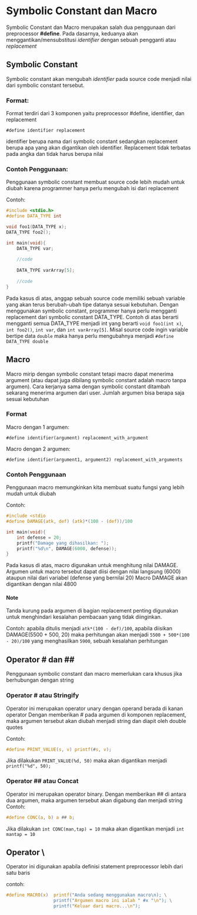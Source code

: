 

# Symbolic Constant dan Macro 
Symbolic Constant dan Macro merupakan salah dua penggunaan dari preprocessor **#define**. Pada dasarnya, keduanya akan menggantikan/mensubstitusi _identifier_ dengan sebuah pengganti atau _replacement_

## Symbolic Constant
Symbolic constant akan mengubah _identifier_ pada source code menjadi nilai dari symbolic constant tersebut. 
### Format:
Format terdiri dari 3 komponen yaitu preprocessor #define, identifier, dan replacement
```
#define identifier replacement
```
identifier berupa nama dari symbolic constant sedangkan replacement berupa apa yang akan digantikan oleh identifier. Replacement tidak terbatas pada angka dan tidak harus berupa nilai

### Contoh Penggunaan:
Penggunaan symbolic constant membuat source code lebih mudah untuk diubah karena programmer hanya perlu mengubah isi dari replacement

Contoh: 
```c
#include <stdio.h>
#define DATA_TYPE int

void foo1(DATA_TYPE x);
DATA_TYPE foo2();

int main(void){
    DATA_TYPE var;
    
    //code
    
    DATA_TYPE varArray[5];
    
    //code    
}
```
Pada kasus di atas, anggap sebuah source code memiliki sebuah variable yang akan terus berubah-ubah tipe datanya sesuai kebutuhan. 
Dengan menggunakan symbolic constant, programmer hanya perlu mengganti replacement dari symbolic constant DATA_TYPE. 
Contoh di atas berarti mengganti semua DATA_TYPE menjadi int yang berarti ``void foo1(int x)``, ``int foo2()``, ``int var``, dan ``int varArray[5]``.
Misal source code ingin variable bertipe data ``double`` maka hanya perlu mengubahnya menjadi ``#define DATA_TYPE double`` 

## Macro
Macro mirip dengan symbolic constant tetapi macro dapat menerima argument (atau dapat juga dibilang symbolic constant adalah macro tanpa argumen). Cara kerjanya sama dengan
symbolic constant ditambah sekarang menerima argumen dari user. Jumlah argumen bisa berapa saja sesuai kebutuhan

### Format
Macro dengan 1 argumen:
```
#define identifier(argument) replacement_with_argument
```

Macro dengan 2 argumen:
```
#define identifier(argument1, argument2) replacement_with_arguments
```
### Contoh Penggunaan
Penggunaan macro memungkinkan kita membuat suatu fungsi yang lebih mudah untuk diubah

Contoh:
```c
#include <stdio
#define DAMAGE(atk, def) (atk)*(100 - (def))/100

int main(void){
    int defense = 20;
    printf("Damage yang dihasilkan: ");
    printf("%d\n", DAMAGE(6000, defense));
}
```
Pada kasus di atas, macro digunakan untuk menghitung nilai DAMAGE. 
Argumen untuk macro tersebut dapat diisi dengan nilai langsung (6000) ataupun nilai dari variabel (defense yang bernilai 20)
Macro DAMAGE akan digantikan dengan nilai 4800

#### Note
Tanda kurung pada argumen di bagian replacement penting digunakan untuk menghindari kesalahan pembacaan yang tidak diinginkan. 

Contoh: apabila ditulis menjadi ``atk*(100 - def)/100``, apabila diisikan DAMAGE(5500 + 500, 20) maka perhitungan akan menjadi
``5500 + 500*(100 - 20)/100`` yang menghasilkan ``5900``, sebuah kesalahan perhitungan

## Operator # dan \##
Penggunaan symbolic constant dan macro memerlukan cara khusus jika berhubungan dengan string
### Operator # atau Stringify
Operator ini merupakan operator unary dengan operand berada di kanan operator
Dengan memberikan # pada argumen di komponen replacement, maka argumen tersebut akan diubah menjadi string dan diapit oleh double quotes

Contoh:
```c
#define PRINT_VALUE(s, v) printf(#s, v);
```
Jika dilakukan ``PRINT_VALUE(%d, 50)`` maka akan digantikan menjadi ``printf("%d", 50);``

### Operator \## atau Concat
Operator ini merupakan operator binary. Dengan memberikan ## di antara dua argumen, maka argumen tersebut akan digabung dan menjadi string  
Contoh:
```c
#define CONC(a, b) a ## b;
```
Jika dilakukan ``int CONC(man,tap) = 10`` maka akan digantikan menjadi ``int mantap = 10``

## Operator \\
Operator ini digunakan apabila definisi statement preprocessor lebih dari satu baris

contoh:
```c
#define MACRO(x)  printf("Anda sedang menggunakan macro\n); \
                  printf("Argumen macro ini ialah " #x "\n"); \
                  printf("Keluar dari macro...\n");
```
